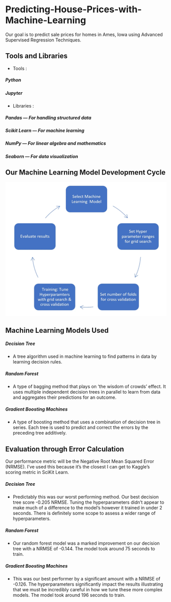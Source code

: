 # Predicting-House-Prices-with-Machine-Learning

Our goal is to predict sale prices for homes in Ames, Iowa using Advanced Supervised Regression Techniques.

## Tools and Libraries
- Tools :
#####         Python
#####         Jupyter
- Libraries :
#####        Pandas — For handling structured data
#####        Scikit Learn — For machine learning
#####        NumPy — For linear algebra and mathematics
#####        Seaborn — For data visualization

## Our Machine Learning Model Development Cycle

<p align="center">
  <img width="600" src="https://github.com/anuragd3118/Predicting-House-Prices-with-Machine-Learning/blob/main/Machine%20learning%20model%20development%20cycle.webp" alt="Machine Learning Model Development Cycle">
</p>

## Machine Learning Models Used

##### Decision Tree
- A tree algorithm used in machine learning to find patterns in data by learning decision rules.
##### Random Forest
- A type of bagging method that plays on ‘the wisdom of crowds’ effect. It uses multiple independent decision trees in parallel to learn from data and aggregates their predictions for an outcome.
##### Gradient Boosting Machines
- A type of boosting method that uses a combination of decision tree in series. Each tree is used to predict and correct the errors by the preceding tree additively.

## Evaluation through Error Calculation
Our performance metric will be the Negative Root Mean Squared Error (NRMSE). I’ve used this because it’s the closest I can get to Kaggle’s scoring metric in SciKit Learn.

##### Decision Tree
- Predictably this was our worst performing method. Our best decision tree score -0.205 NRMSE. Tuning the hyperparameters didn’t appear to make much of a difference to the model’s however it trained in under 2 seconds. There is definitely some scope to assess a wider range of hyperparameters.
##### Random Forest
- Our random forest model was a marked improvement on our decision tree with a NRMSE of -0.144. The model took around 75 seconds to train.
##### Gradient Boosting Machines
- This was our best performer by a significant amount with a NRMSE of -0.126. The hyperparameters significantly impact the results illustrating that we must be incredibly careful in how we tune these more complex models. The model took around 196 seconds to train.
